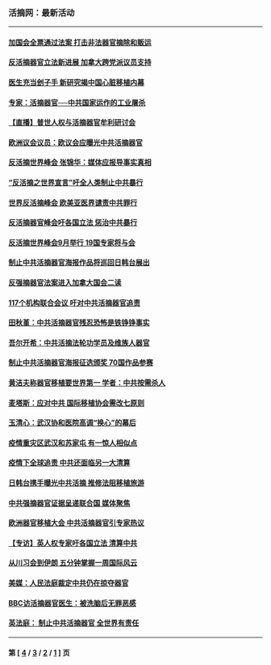 ### 活摘网：最新活动
---
#### [加国会全票通过法案 打击非法器官摘除和贩运](../../pages/nf5883/n13884924.md?03200430) 
#### [反活摘器官立法新进展 加拿大跨党派议员支持](../../pages/nf5883/n13876061.md?03200430) 
#### [医生充当刽子手 新研究揭中国心脏移植内幕](../../pages/nf5883/n13772291.md?03200430) 
#### [专家：活摘器官──中共国家运作的工业屠杀](../../pages/nf5883/n13761178.md?03200430) 
#### [【直播】普世人权与活摘器官牟利研讨会](../../pages/nf5883/n13425146.md?03200430) 
#### [欧洲议会议员：欧议会应曝光中共活摘器官](../../pages/nf5883/n13336571.md?03200430) 
#### [反活摘世界峰会 张锦华：媒体应报导事实真相](../../pages/nf5883/n13278502.md?03200430) 
#### [“反活摘之世界宣言”吁全人类制止中共暴行](../../pages/nf5883/n13259730.md?03200430) 
#### [世界反活摘峰会 欧美亚医界谴责中共罪行](../../pages/nf5883/n13253550.md?03200430) 
#### [反活摘器官峰会吁各国立法 惩治中共暴行](../../pages/nf5883/n13245052.md?03200430) 
#### [反活摘世界峰会9月举行 19国专家将与会](../../pages/nf5883/n13201492.md?03200430) 
#### [制止中共活摘器官海报作品将巡回日韩台展出](../../pages/nf5883/n13177791.md?03200430) 
#### [反强摘器官法案进入加拿大国会二读](../../pages/nf5883/n13033450.md?03200430) 
#### [117个机构联合会议 吁对中共活摘器官追责](../../pages/nf5883/n12775087.md?03200430) 
#### [田秋堇：中共活摘器官残忍恐怖是铁铮铮事实](../../pages/nf5883/n12702148.md?03200430) 
#### [吾尔开希：中共活摘法轮功学员及维族人器官](../../pages/nf5883/n12693197.md?03200430) 
#### [制止中共活摘器官海报征选颁奖 70国作品参赛](../../pages/nf5883/n12692050.md?03200430) 
#### [黄洁夫称器官移植要世界第一 学者：中共按需杀人](../../pages/nf5883/n12572329.md?03200430) 
#### [麦塔斯：应对中共 国际移植协会需改七原则](../../pages/nf5883/n12514711.md?03200430) 
#### [玉清心：武汉协和医院高调“换心”的幕后](../../pages/nf5883/n12298730.md?03200430) 
#### [疫情重灾区武汉和苏家屯 有一惊人相似点](../../pages/nf5883/n12150824.md?03200430) 
#### [疫情下全球追责 中共还面临另一大清算](../../pages/nf5883/n12070397.md?03200430) 
#### [日韩台携手曝光中共活摘 推修法阻移植旅游](../../pages/nf5883/n11712046.md?03200430) 
#### [中共强摘器官证据呈递联合国 媒体聚焦](../../pages/nf5883/n11546426.md?03200430) 
#### [欧洲器官移植大会 中共活摘器官引专家热议](../../pages/nf5883/n11539095.md?03200430) 
#### [【专访】英人权专家吁各国立法 清算中共](../../pages/nf5883/n11367315.md?03200430) 
#### [从川习会到伊朗 五分钟掌握一周国际风云](../../pages/nf5883/n11338520.md?03200430) 
#### [美媒：人民法庭裁定中共仍在掠夺器官](../../pages/nf5883/n11334897.md?03200430) 
#### [BBC访活摘器官医生：被洗脑后无罪恶感](../../pages/nf5883/n11335935.md?03200430) 
#### [英法庭： 制止中共活摘器官 全世界有责任](../../pages/nf5883/n11330691.md?03200430) 

---
#### 第 [ [4](./4.md?03200430) / [3](./3.md?03200430) / [2](./2.md?03200430) / [1](./1.md?03200430) ] 页
